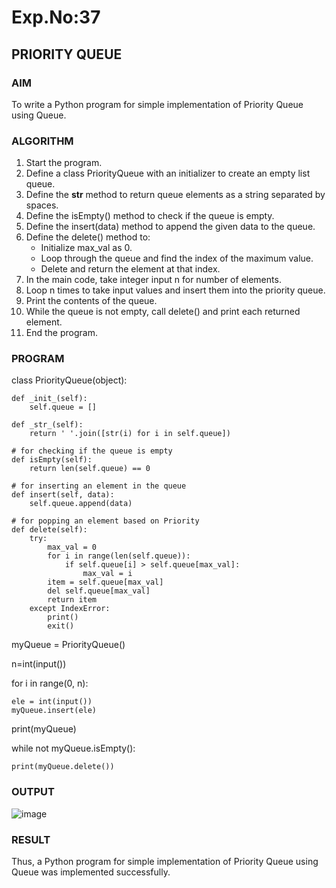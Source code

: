# Exp.No:37  
## PRIORITY QUEUE

### AIM  
To write a Python program for simple implementation of Priority Queue using Queue.

### ALGORITHM

1. Start the program.  
2. Define a class PriorityQueue with an initializer to create an empty list queue.  
3. Define the __str__ method to return queue elements as a string separated by spaces.  
4. Define the isEmpty() method to check if the queue is empty.  
5. Define the insert(data) method to append the given data to the queue.  
6. Define the delete() method to:  
   - Initialize max_val as 0.  
   - Loop through the queue and find the index of the maximum value.  
   - Delete and return the element at that index.  
7. In the main code, take integer input n for number of elements.  
8. Loop n times to take input values and insert them into the priority queue.  
9. Print the contents of the queue.  
10. While the queue is not empty, call delete() and print each returned element.  
11. End the program.


### PROGRAM

class PriorityQueue(object):

	def _init_(self):
		self.queue = []

	def _str_(self):
		return ' '.join([str(i) for i in self.queue])

	# for checking if the queue is empty
	def isEmpty(self):
		return len(self.queue) == 0

	# for inserting an element in the queue
	def insert(self, data):
		self.queue.append(data)

	# for popping an element based on Priority
	def delete(self):
		try:
			max_val = 0
			for i in range(len(self.queue)):
				if self.queue[i] > self.queue[max_val]:
					max_val = i
			item = self.queue[max_val]
			del self.queue[max_val]
			return item
		except IndexError:
			print()
			exit()


myQueue = PriorityQueue()

n=int(input())	

for i in range(0, n):

    ele = int(input())
    myQueue.insert(ele)
	
print(myQueue)	

while not myQueue.isEmpty():

	print(myQueue.delete())


### OUTPUT
![image](https://github.com/user-attachments/assets/49b3a674-2d28-48dd-9b86-af40701f5436)


### RESULT
Thus, a Python program for simple implementation of Priority Queue using Queue was implemented successfully.
